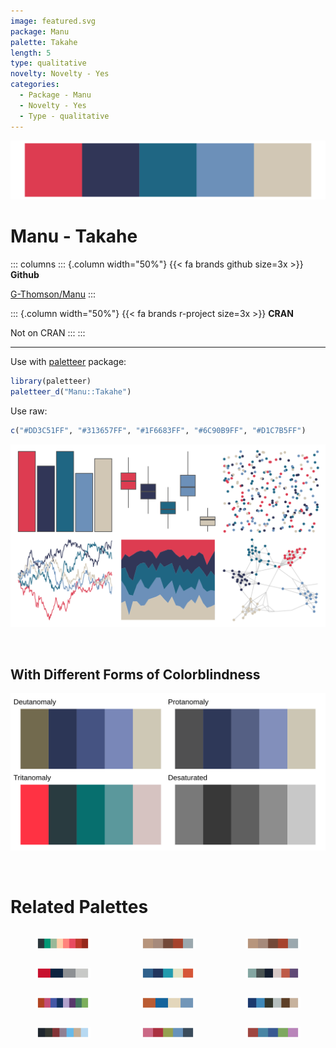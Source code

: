 ```yaml
---
image: featured.svg
package: Manu
palette: Takahe
length: 5
type: qualitative
novelty: Novelty - Yes
categories:
  - Package - Manu
  - Novelty - Yes
  - Type - qualitative
---
```


![](featured.svg)

# Manu - Takahe 

::: columns
::: {.column width="50%"}
{{< fa brands github size=3x >}}
**Github**

[G-Thomson/Manu](https://github.com/G-Thomson/Manu)
:::

::: {.column width="50%"}
{{< fa brands r-project size=3x >}}
**CRAN**

Not on CRAN
:::
:::

<hr> 

Use with [paletteer](https://emilhvitfeldt.github.io/paletteer/) package:

```r
library(paletteer)
paletteer_d("Manu::Takahe")
```

Use raw:

```r
c("#DD3C51FF", "#313657FF", "#1F6683FF", "#6C90B9FF", "#D1C7B5FF")
``` 

![](examples.png) 

  <br>
  
  ## With Different Forms of Colorblindness
  
  ![](colorblind.svg) 

<br>

# Related Palettes

<div class="list" style="display: grid; grid-template-columns: auto auto auto;"> <figure class="figure">
<a href="../../awtools/a_palette/"> <img src="../../awtools/a_palette/featured.svg" style="width: 100%;" class="figure-img"></a>
</figure> <figure class="figure">
<a href="../../ButterflyColors/hamadryas_feronia/"> <img src="../../ButterflyColors/hamadryas_feronia/featured.svg" style="width: 100%;" class="figure-img"></a>
</figure> <figure class="figure">
<a href="../../ButterflyColors/hamadryas_feronia/"> <img src="../../ButterflyColors/hamadryas_feronia/featured.svg" style="width: 100%;" class="figure-img"></a>
</figure> <figure class="figure">
<a href="../../nbapalettes/wizards_earned/"> <img src="../../nbapalettes/wizards_earned/featured.svg" style="width: 100%;" class="figure-img"></a>
</figure> <figure class="figure">
<a href="../../fishualize/Hypsoblennius_invemar/"> <img src="../../fishualize/Hypsoblennius_invemar/featured.svg" style="width: 100%;" class="figure-img"></a>
</figure> <figure class="figure">
<a href="../../calecopal/tidepool/"> <img src="../../calecopal/tidepool/featured.svg" style="width: 100%;" class="figure-img"></a>
</figure> <figure class="figure">
<a href="../../MetBrewer/Thomas/"> <img src="../../MetBrewer/Thomas/featured.svg" style="width: 100%;" class="figure-img"></a>
</figure> <figure class="figure">
<a href="../../rockthemes/californication/"> <img src="../../rockthemes/californication/featured.svg" style="width: 100%;" class="figure-img"></a>
</figure> <figure class="figure">
<a href="../../colRoz/salt_lake/"> <img src="../../colRoz/salt_lake/featured.svg" style="width: 100%;" class="figure-img"></a>
</figure> <figure class="figure">
<a href="../../ghibli/SpiritedMedium/"> <img src="../../ghibli/SpiritedMedium/featured.svg" style="width: 100%;" class="figure-img"></a>
</figure> <figure class="figure">
<a href="../../fishualize/Oncorhynchus_nerka/"> <img src="../../fishualize/Oncorhynchus_nerka/featured.svg" style="width: 100%;" class="figure-img"></a>
</figure> <figure class="figure">
<a href="../../lisa/ClaudeMonet_1/"> <img src="../../lisa/ClaudeMonet_1/featured.svg" style="width: 100%;" class="figure-img"></a>
</figure> 
</div>
